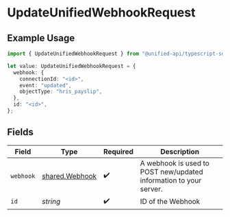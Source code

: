 # UpdateUnifiedWebhookRequest

## Example Usage

```typescript
import { UpdateUnifiedWebhookRequest } from "@unified-api/typescript-sdk/sdk/models/operations";

let value: UpdateUnifiedWebhookRequest = {
  webhook: {
    connectionId: "<id>",
    event: "updated",
    objectType: "hris_payslip",
  },
  id: "<id>",
};
```

## Fields

| Field                                                             | Type                                                              | Required                                                          | Description                                                       |
| ----------------------------------------------------------------- | ----------------------------------------------------------------- | ----------------------------------------------------------------- | ----------------------------------------------------------------- |
| `webhook`                                                         | [shared.Webhook](../../../sdk/models/shared/webhook.md)           | :heavy_check_mark:                                                | A webhook is used to POST new/updated information to your server. |
| `id`                                                              | *string*                                                          | :heavy_check_mark:                                                | ID of the Webhook                                                 |